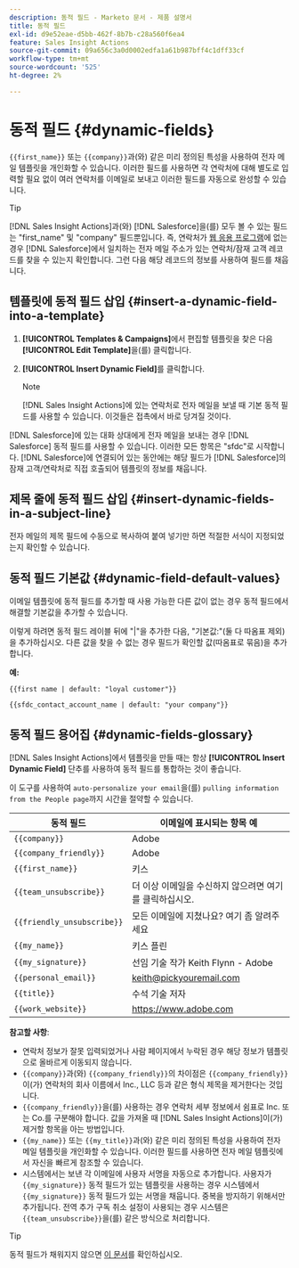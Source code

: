 ```yaml
---
description: 동적 필드 - Marketo 문서 - 제품 설명서
title: 동적 필드
exl-id: d9e52eae-d5bb-462f-8b7b-c28a560f6ea4
feature: Sales Insight Actions
source-git-commit: 09a656c3a0d0002edfa1a61b987bff4c1dff33cf
workflow-type: tm+mt
source-wordcount: '525'
ht-degree: 2%

---
```


# 동적 필드 {#dynamic-fields}

`{{first_name}}` 또는 `{{company}}`과(와) 같은 미리 정의된 특성을 사용하여 전자 메일 템플릿을 개인화할 수 있습니다. 이러한 필드를 사용하면 각 연락처에 대해 별도로 입력할 필요 없이 여러 연락처를 이메일로 보내고 이러한 필드를 자동으로 완성할 수 있습니다.

>[!TIP]
>
>[!DNL Sales Insight Actions]과(와) [!DNL Salesforce]을(를) 모두 볼 수 있는 필드는 &quot;first_name&quot; 및 &quot;company&quot; 필드뿐입니다. 즉, 연락처가 [웹 응용 프로그램](https://toutapp.com/login)에 없는 경우 [!DNL Salesforce]에서 일치하는 전자 메일 주소가 있는 연락처/잠재 고객 레코드를 찾을 수 있는지 확인합니다. 그런 다음 해당 레코드의 정보를 사용하여 필드를 채웁니다.

## 템플릿에 동적 필드 삽입 {#insert-a-dynamic-field-into-a-template}

1. **[!UICONTROL Templates & Campaigns]**&#x200B;에서 편집할 템플릿을 찾은 다음 **[!UICONTROL Edit Template]**&#x200B;을(를) 클릭합니다.

1. **[!UICONTROL Insert Dynamic Field]**&#x200B;를 클릭합니다.

   >[!NOTE]
   >
   >[!DNL Sales Insight Actions]에 있는 연락처로 전자 메일을 보낼 때 기본 동적 필드를 사용할 수 있습니다. 이것들은 접촉에서 바로 당겨질 것이다.

[!DNL Salesforce]에 있는 대화 상대에게 전자 메일을 보내는 경우 [!DNL Salesforce] 동적 필드를 사용할 수 있습니다. 이러한 모든 항목은 &quot;sfdc&quot;로 시작합니다. [!DNL Salesforce]에 연결되어 있는 동안에는 해당 필드가 [!DNL Salesforce]의 잠재 고객/연락처로 직접 호출되어 템플릿의 정보를 채웁니다.

## 제목 줄에 동적 필드 삽입 {#insert-dynamic-fields-in-a-subject-line}

전자 메일의 제목 필드에 수동으로 복사하여 붙여 넣기만 하면 적절한 서식이 지정되었는지 확인할 수 있습니다.

## 동적 필드 기본값 {#dynamic-field-default-values}

이메일 템플릿에 동적 필드를 추가할 때 사용 가능한 다른 값이 없는 경우 동적 필드에서 해결할 기본값을 추가할 수 있습니다.

이렇게 하려면 동적 필드 레이블 뒤에 &quot;|&quot;을 추가한 다음, &quot;기본값:&quot;(둘 다 따옴표 제외)을 추가하십시오. 다른 값을 찾을 수 없는 경우 필드가 확인할 값(따옴표로 묶음)을 추가합니다.

**예:**

`{{first name | default: "loyal customer"}}`

`{{sfdc_contact_account_name | default: "your company"}}`

## 동적 필드 용어집 {#dynamic-fields-glossary}

[!DNL Sales Insight Actions]에서 템플릿을 만들 때는 항상 **[!UICONTROL Insert Dynamic Field]** 단추를 사용하여 동적 필드를 통합하는 것이 좋습니다.

이 도구를 사용하여 `auto-personalize your email`을(를) `pulling information from the People page`까지 시간을 절약할 수 있습니다.

| 동적 필드 | 이메일에 표시되는 항목 예 |
|---|---|
| `{{company}}` | Adobe |
| `{{company_friendly}}` | Adobe |
| `{{first_name}}` | 키스 |
| `{{team_unsubscribe}}` | 더 이상 이메일을 수신하지 않으려면 여기를 클릭하십시오. |
| `{{friendly_unsubscribe}}` | 모든 이메일에 지쳤나요? 여기 좀 알려주세요 |
| `{{my_name}}` | 키스 플린 |
| `{{my_signature}}` | 선임 기술 작가 Keith Flynn - Adobe |
| `{{personal_email}}` | <keith@pickyouremail.com> |
| `{{title}}` | 수석 기술 저자 |
| `{{work_website}}` | <https://www.adobe.com> |

**참고할 사항**:

* 연락처 정보가 잘못 입력되었거나 사람 페이지에서 누락된 경우 해당 정보가 템플릿으로 올바르게 이동되지 않습니다.
* `{{company}}`과(와) `{{company_friendly}}`의 차이점은 `{{company_friendly}}`이(가) 연락처의 회사 이름에서 Inc., LLC 등과 같은 형식 제목을 제거한다는 것입니다.
* `{{company_friendly}}`을(를) 사용하는 경우 연락처 세부 정보에서 쉼표로 Inc. 또는 Co.를 구분해야 합니다. 값을 가져올 때 [!DNL Sales Insight Actions]이(가) 제거할 항목을 아는 방법입니다.
* `{{my_name}}` 또는 `{{my_title}}`과(와) 같은 미리 정의된 특성을 사용하여 전자 메일 템플릿을 개인화할 수 있습니다. 이러한 필드를 사용하면 전자 메일 템플릿에서 자신을 빠르게 참조할 수 있습니다.
* 시스템에서는 보낸 각 이메일에 사용자 서명을 자동으로 추가합니다. 사용자가 `{{my_signature}}` 동적 필드가 있는 템플릿을 사용하는 경우 시스템에서 `{{my_signature}}` 동적 필드가 있는 서명을 채웁니다. 중복을 방지하기 위해서만 추가됩니다. 전역 추가 구독 취소 설정이 사용되는 경우 시스템은 `{{team_unsubscribe}}`을(를) 같은 방식으로 처리합니다.

>[!TIP]
>
>동적 필드가 채워지지 않으면 [이 문서](/help/marketo/product-docs/marketo-sales-insight/actions/faq/why-arent-my-dynamic-fields-filling-out.md)를 확인하십시오.

